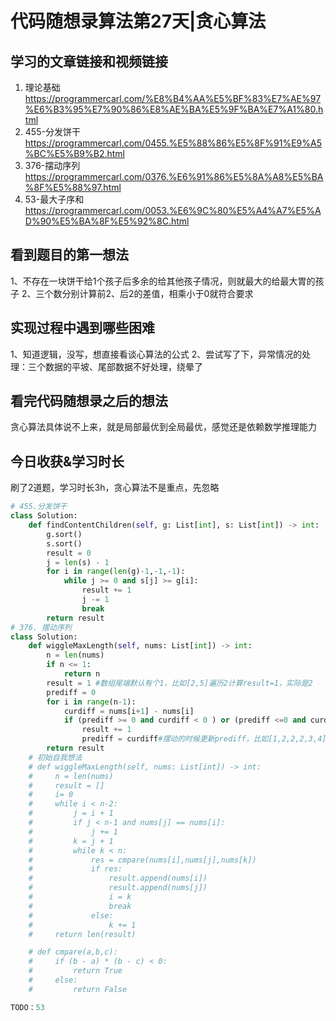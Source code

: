 # 代码随想录算法第27天|贪心算法
## 学习的文章链接和视频链接
1. 理论基础 
https://programmercarl.com/%E8%B4%AA%E5%BF%83%E7%AE%97%E6%B3%95%E7%90%86%E8%AE%BA%E5%9F%BA%E7%A1%80.html  
2. 455-分发饼干
https://programmercarl.com/0455.%E5%88%86%E5%8F%91%E9%A5%BC%E5%B9%B2.html  
3. 376-摆动序列  
https://programmercarl.com/0376.%E6%91%86%E5%8A%A8%E5%BA%8F%E5%88%97.html  
4. 53-最大子序和  
https://programmercarl.com/0053.%E6%9C%80%E5%A4%A7%E5%AD%90%E5%BA%8F%E5%92%8C.html
## 看到题目的第一想法
1、不存在一块饼干给1个孩子后多余的给其他孩子情况，则就最大的给最大胃的孩子
2、三个数分别计算前2、后2的差值，相乘小于0就符合要求
## 实现过程中遇到哪些困难 
1、知道逻辑，没写，想直接看谈心算法的公式
2、尝试写了下，异常情况的处理：三个数据的平坡、尾部数据不好处理，绕晕了
## 看完代码随想录之后的想法 
贪心算法具体说不上来，就是局部最优到全局最优，感觉还是依赖数学推理能力
## 今日收获&学习时长
刷了2道题，学习时长3h，贪心算法不是重点，先忽略
```Python
# 455.分发饼干  
class Solution:
    def findContentChildren(self, g: List[int], s: List[int]) -> int:
        g.sort()
        s.sort()
        result = 0
        j = len(s) - 1 
        for i in range(len(g)-1,-1,-1):
            while j >= 0 and s[j] >= g[i]:
                result += 1
                j -= 1
                break
        return result
# 376. 摆动序列  
class Solution:
    def wiggleMaxLength(self, nums: List[int]) -> int:
        n = len(nums)
        if n <= 1:
            return n 
        result = 1 #数组尾端默认有个1，比如[2,5]遍历2计算result=1，实际是2
        prediff = 0
        for i in range(n-1):
            curdiff = nums[i+1] - nums[i]
            if (prediff >= 0 and curdiff < 0 ) or (prediff <=0 and curdiff > 0): #prediff= 0 是有平坡的特殊处理，删除平坡左边的数据，比如[1,2,2,1]
                result += 1
                prediff = curdiff#摆动的时候更新prediff，比如[1,2,2,2,3,4]
        return result
    # 初始自我想法
    # def wiggleMaxLength(self, nums: List[int]) -> int:
    #     n = len(nums)
    #     result = []
    #     i= 0
    #     while i < n-2:
    #         j = i + 1
    #         if j < n-1 and nums[j] == nums[i]:
    #             j += 1
    #         k = j + 1
    #         while k < n:
    #             res = cmpare(nums[i],nums[j],nums[k])
    #             if res:
    #                 result.append(nums[i])
    #                 result.append(nums[j])
    #                 i = k
    #                 break
    #             else:
    #                 k += 1
    #     return len(result)

    # def cmpare(a,b,c):
    #     if (b - a) * (b - c) < 0:
    #         return True
    #     else:
    #         return False

TODO：53   
```